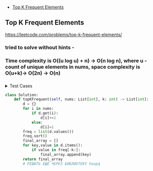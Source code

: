 + [Top K Frequent Elements](#top-k-frequent-elements)

## Top K Frequent Elements

https://leetcode.com/problems/top-k-frequent-elements/

### tried to solve without hints - 
### Time complexity is O((u log u) + n) -> O(n log n), where u - count of unique elements in nums, space complexity is O(u+k)-> O(2n) -> O(n)
### 

<details><summary>Test Cases</summary><blockquote>
        
   
</blockquote></details>


```python
class Solution:
    def topKFrequent(self, nums: List[int], k: int) -> List[int]:
        d = {}
        for i in nums:
            if d.get(i):
                d[i]+=1
            else:
                d[i]=1
        freq = list(d.values())
        freq.sort()
        final_array = []
        for key,value in d.items():
            if value in freq[-k:]:
                final_array.append(key)
        return final_array
        # РЕШИТЬ ЕЩЁ ЧЕРЕЗ БИБЛИОТЕКУ heapq
```
